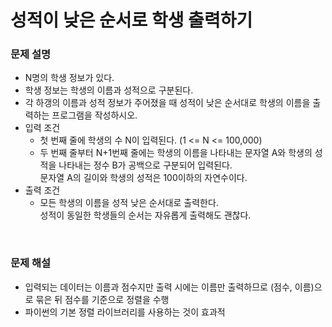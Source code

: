 # 성적이 낮은 순서로 학생 출력하기

### 문제 설명
- N명의 학생 정보가 있다.
- 학생 정보는 학생의 이름과 성적으로 구분된다.
- 각 하갱의 이름과 성적 정보가 주어졌을 때 성적이 낮은 순서대로 학생의 이름을 출력하는 프로그램을 작성하시오.
- 입력 조건
  - 첫 번째 줄에 학생의 수 N이 입력된다. (1 <= N <= 100,000)
  - 두 번째 줄부터 N+1번째 줄에는 학생의 이름을 나타내는 문자열 A와 학생의 성적을 나타내는 정수 B가 공백으로 구분되어 입력된다.\
    문자열 A의 길이와 학생의 성적은 100이하의 자연수이다.
- 출력 조건
  - 모든 학생의 이름을 성적 낮은 순서대로 출력한다.\
    성적이 동일한 학생들의 순서는 자유롭게 출력해도 괜찮다.

<br/>

### 문제 해설
- 입력되는 데이터는 이름과 점수지만 출력 시에는 이름만 출력하므로 (점수, 이름)으로 묶은 뒤 점수를 기준으로 정렬을 수행
- 파이썬의 기본 정렬 라이브러리를 사용하는 것이 효과적
